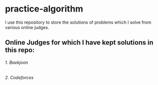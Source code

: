 # practice-algorithm

I use this repository to store the solutions of problems which I solve from various online judges.

## Online Judges for which I have kept solutions in this repo:

###### 1. Baekjoon

###### 2. Codeforces